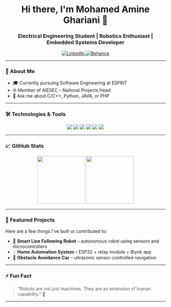 <!-- Profile Header -->
<h1 align="center">Hi there, I'm Mohamed Amine Ghariani 👋</h1>
<h3 align="center">Electrical Engineering Student | Robotics Enthusiast | Embedded Systems Developer</h3>

<p align="center">
  <a href="https://www.linkedin.com/in/mohamed-amine-ghariani/">
    <img src="https://img.shields.io/badge/LinkedIn-blue?logo=linkedin&style=for-the-badge" alt="LinkedIn"/>
  </a>
  <a href="https://www.behance.net/amineghariani">
    <img src="https://img.shields.io/badge/Behance-0057FF?logo=behance&style=for-the-badge" alt="Behance"/>
  </a>
</p>

---

### 🔧 About Me

- 🎓 Currently pursuing Software Engineering at ESPRIT
- 🌐 Member of AIESEC – Naitonal Projects Head
- 💬 Ask me about C/C++, Python, JAVA, or PHP

---

### 🛠️ Technologies & Tools

<p align="center">
  <img src="https://img.shields.io/badge/C-00599C?style=for-the-badge&logo=c&logoColor=white"/>
  <img src="https://img.shields.io/badge/C++-00599C?style=for-the-badge&logo=c%2b%2b&logoColor=white"/>
  <img src="https://img.shields.io/badge/JAVA-00979D?style=for-the-badge&logo=c%2b%2b&logoColor=white"/>
  <img src="https://img.shields.io/badge/Python-3776AB?style=for-the-badge&logo=python&logoColor=white"/>
  <img src="https://img.shields.io/badge/Linux-FCC624?style=for-the-badge&logo=linux&logoColor=black"/>
  <img src="https://img.shields.io/badge/Git-F05032?style=for-the-badge&logo=git&logoColor=white"/>
</p>

---

### 📈 GitHub Stats

<p align="center">
  <img src="https://github-readme-stats.vercel.app/api?username=mohamedamineghariani&show_icons=true&theme=radical" height="150"/>
  <img src="https://github-readme-stats.vercel.app/api/top-langs/?username=mohamedamineghariani&layout=compact&theme=radical" height="150"/>
</p>

---

### 📌 Featured Projects

Here are a few things I've built or contributed to:

- 🔧 **Smart Line Following Robot** – autonomous robot using sensors and microcontrollers
- 💡 **Home Automation System** – ESP32 + relay module + Blynk app
- 🧠 **Obstacle Avoidance Car** – ultrasonic sensor-controlled navigation

---

### ⚡ Fun Fact

> “Robots are not just machines. They are an extension of human capability.” 🤖

---
